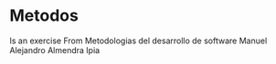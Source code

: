 # Metodos
Is an exercise
From Metodologias del desarrollo de software
Manuel Alejandro Almendra Ipia
